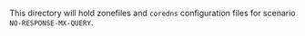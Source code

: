 This directory will hold zonefiles and `coredns` configuration files for
scenario `NO-RESPONSE-MX-QUERY`.
